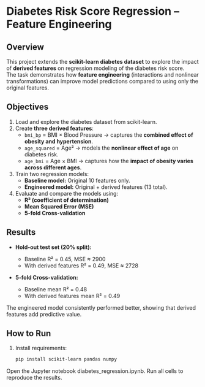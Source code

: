 # Diabetes Risk Score Regression – Feature Engineering 

##  Overview
This project extends the **scikit-learn diabetes dataset** to explore the impact of **derived features** on regression modeling of the diabetes risk score.  
The task demonstrates how **feature engineering** (interactions and nonlinear transformations) can improve model predictions compared to using only the original features.

## Objectives
1. Load and explore the diabetes dataset from scikit-learn.  
2. Create **three derived features**:
   - `bmi_bp` = BMI × Blood Pressure → captures the **combined effect of obesity and hypertension**.  
   - `age_squared` = Age² → models the **nonlinear effect of age** on diabetes risk.  
   - `age_bmi` = Age × BMI → captures how the **impact of obesity varies across different ages**.  
3. Train two regression models:
   - **Baseline model:** Original 10 features only.  
   - **Engineered model:** Original + derived features (13 total).  
4. Evaluate and compare the models using:
   - **R² (coefficient of determination)**  
   - **Mean Squared Error (MSE)**  
   - **5-fold Cross-validation**  

## Results
- **Hold-out test set (20% split):**
  - Baseline R² = 0.45, MSE ≈ 2900  
  - With derived features R² = 0.49, MSE ≈ 2728  

- **5-fold Cross-validation:**
  - Baseline mean R² = 0.48  
  - With derived features mean R² = 0.49  

The engineered model consistently performed better, showing that derived features add predictive value.

##  How to Run
1. Install requirements:
   ```bash
   pip install scikit-learn pandas numpy
Open the Jupyter notebook diabetes_regression.ipynb.
Run all cells to reproduce the results.

